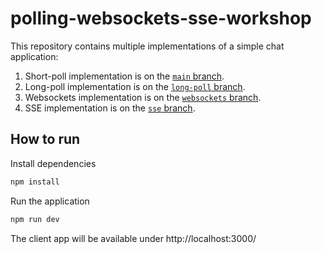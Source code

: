 # polling-websockets-sse-workshop

This repository contains multiple implementations of a simple chat application:

1. Short-poll implementation is on the [`main` branch](https://github.com/FRSOURCE/polling-websockets-sse-workshop/tree/main).
2. Long-poll implementation is on the [`long-poll` branch](https://github.com/FRSOURCE/polling-websockets-sse-workshop/tree/long-poll).
3. Websockets implementation is on the [`websockets` branch](https://github.com/FRSOURCE/polling-websockets-sse-workshop/tree/websockets).
4. SSE implementation is on the [`sse` branch](https://github.com/FRSOURCE/polling-websockets-sse-workshop/tree/sse).

## How to run

Install dependencies

```bash
npm install
```

Run the application

```bash
npm run dev
```

The client app will be available under http://localhost:3000/
